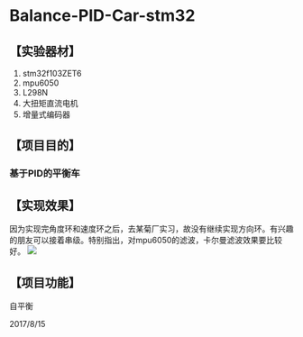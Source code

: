 # **Balance-PID-Car-stm32** #


## **【实验器材】** #
	
1. stm32f103ZET6
2. mpu6050
3. L298N
4. 大扭矩直流电机
5. 增量式编码器
	
## **【项目目的】** #

### 基于PID的平衡车 ###
	
## **【实现效果】** #

因为实现完角度环和速度环之后，去某菊厂实习，故没有继续实现方向环。有兴趣的朋友可以接着串级。特别指出，对mpu6050的滤波，卡尔曼滤波效果要比较好。
![](https://i.imgur.com/dFWaHkx.jpg)

## **【项目功能】** #

自平衡

2017/8/15
	



























